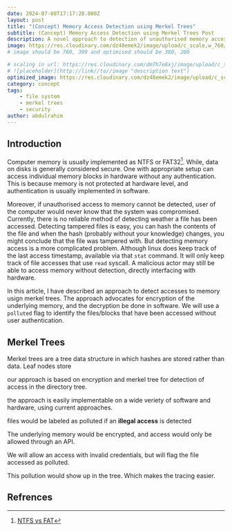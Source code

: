 ```yaml
---
date: 2024-07-08T17:17:28.000Z
layout: post
title: "(Concept) Memory Access Detection using Merkel Trees"
subtitle: (Concept) Memory Access Detection using Merkel Trees Post
description: A novel approach to detection of unauthorised memory access, which enables one to identify weather a file/memory block was accessed/tampered. We propose a polluted flag in directory structure which enables one to identify exactly what are the files that have been accessed by a malicious actor.
image: https://res.cloudinary.com/dz48emek2/image/upload/c_scale,w_760/v1689964438/samples/food/spices.jpg
# image should be 760, 399 and optimised should be 380, 200

# scaling in url: https://res.cloudinary.com/dm7h7e8xj/image/upload/c_scale,w_800/v1506079212/jekflix-capa_vfhuzh.png
# ![placeholder](http://link//to//image "description text")
optimized_image: https://res.cloudinary.com/dz48emek2/image/upload/c_scale,w_380/v1689964438/samples/food/spices.jpg
category: concept
tags:
    - file system
    - merkel trees
    - security
author: abdulrahim
---
```


## Introduction

Computer memory is usually implemented as NTFS or FAT32[^1]. While, data on disks is generally considered secure. One with appropriate setup can access individual memory blocks in hardware without any authentication. This is because memory is not protected at hardware level, and authentication is usually implemented in software.

Moreover, if unauthorised access to memory cannot be detected, user of the computer would never know that the system was compromised. Currently, there is no reliable method of detecting weather a file has been accessed. Detecting tampered files is easy, you can hash the contents of the file and when the hash (probably without your knowledge) changes, you might conclude that the file was tampered with. But detecting memory access is a more complicated problem. Although linux does keep track of the last access timestamp, available via that `stat` command. It will only keep track of file accesses that use `read` syscall. A malicious actor may still be able to access memory without detection, directly interfacing with hardware.

In this article, I have described an approach to detect accesses to memory usign merkel trees. The approach advocates for encryption of the underlying memory, and the decryption be done in software. We will use a `polluted` flag to identify the files/blocks that have been accessed without user authentication.


## Merkel Trees

Merkel trees are a tree data structure in which hashes are stored rather than data. Leaf nodes store 

our approach is based on encryption and merkel tree for detection of access in the directory tree.

the approach is easily implementable on a wide veriety of software and hardware, using current approaches.


files would be labeled as polluted if an **illegal access** is detected

The underlying memory would be encrypted, and access would only be allowed through an API.

We will allow an access with invalid credentials, but will flag the file accessed as polluted.

This pollution would show up in the tree. Which makes the tracing easier.
                                                                                                                                                             
## Refrences

[^1]: [NTFS vs FAT](https://dnl.tebyan.net/Library/Books/pdf/English/0075f27de8b7d47e87ab6969dac55433.pdf)
